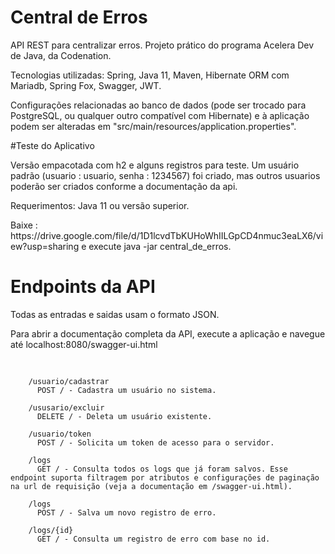 # Central de Erros
<p>API REST para centralizar erros. Projeto prático do programa Acelera Dev de Java, da Codenation. </p>
<p>Tecnologias utilizadas: Spring, Java 11, Maven, Hibernate ORM com Mariadb, Spring Fox, Swagger, JWT. </p>
<p>Configurações relacionadas ao banco de dados (pode ser trocado para PostgreSQL, ou qualquer outro compatível com Hibernate) e à aplicação podem ser alteradas em "src/main/resources/application.properties". </p> 

#Teste  do Aplicativo

<p>Versão empacotada com h2 e alguns registros para teste. Um usuário padrão (usuario : usuario, senha : 1234567) foi criado, mas outros usuarios poderão ser criados
conforme a documentação da api. </p>
<p>Requerimentos: Java 11 ou versão superior. </p>
<p> Baixe : https://drive.google.com/file/d/1D1lcvdTbKUHoWhIILGpCD4nmuc3eaLX6/view?usp=sharing  e execute java -jar central_de_erros.</p>


# Endpoints da API
<p>Todas as entradas e saidas usam o formato JSON.</p>
<p>Para abrir a documentação completa da API, execute a aplicação e navegue até localhost:8080/swagger-ui.html</p>

<pre>
  <code>
  
    /usuario/cadastrar
      POST / - Cadastra um usuário no sistema.

    /ususario/excluir
      DELETE / - Deleta um usuário existente.
  
    /usuario/token
      POST / - Solicita um token de acesso para o servidor.

    /logs
      GET / - Consulta todos os logs que já foram salvos. Esse endpoint suporta filtragem por atributos e configurações de paginação na url de requisição (veja a documentação em /swagger-ui.html).

    /logs
      POST / - Salva um novo registro de erro.
  
    /logs/{id}
      GET / - Consulta um registro de erro com base no id.
  
  </code>
</pre>


